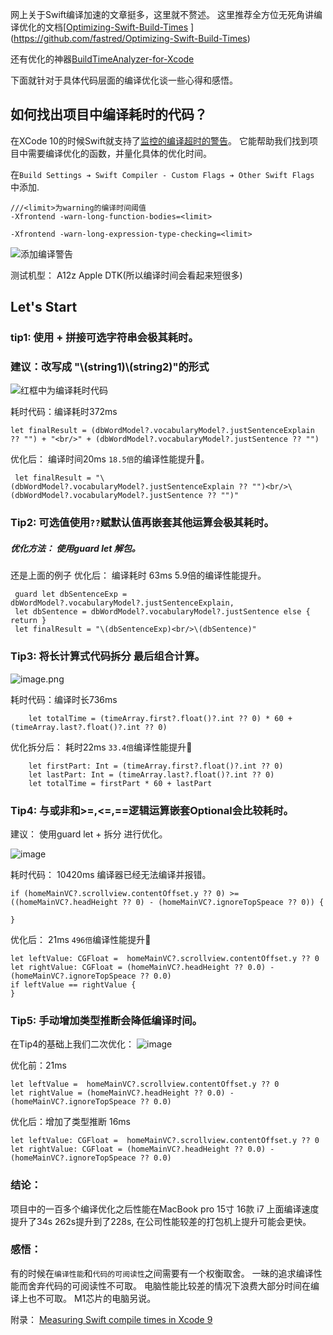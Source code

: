 网上关于Swift编译加速的文章挺多，这里就不赘述。
这里推荐全方位无死角讲编译优化的文档[[Optimizing-Swift-Build-Times](https://github.com/fastred/Optimizing-Swift-Build-Times)
](https://github.com/fastred/Optimizing-Swift-Build-Times)

还有优化的神器[BuildTimeAnalyzer-for-Xcode](https://github.com/RobertGummesson/BuildTimeAnalyzer-for-Xcode)

下面就针对于具体代码层面的编译优化谈一些心得和感悟。

## 如何找出项目中编译耗时的代码？

在XCode 10的时候Swift就支持了[监控的编译超时的警告](https://github.com/apple/swift/commit/18c75928639acf0ccf0e1fb6729eea75bc09cbd5)。
它能帮助我们找到项目中需要编译优化的函数，并量化具体的优化时间。

在```Build Settings ➔ Swift Compiler - Custom Flags ➔ Other Swift Flags``` 中添加.

    ///<limit>为warning的编译时间阈值
    -Xfrontend -warn-long-function-bodies=<limit>

    -Xfrontend -warn-long-expression-type-checking=<limit>

![添加编译警告](https://upload-images.jianshu.io/upload_images/1724449-d8ce839f34848a13.png?imageMogr2/auto-orient/strip%7CimageView2/2/w/1240)

测试机型： A12z  Apple DTK(所以编译时间会看起来短很多)

## Let's Start

### tip1: 使用 + 拼接可选字符串会极其耗时。
### 建议：改写成 "\\(string1)\\(string2)"的形式

![红框中为编译耗时代码](https://upload-images.jianshu.io/upload_images/1724449-7b68c6c34a3dfa5b.png?imageMogr2/auto-orient/strip%7CimageView2/2/w/1240)

耗时代码：编译耗时372ms

    let finalResult = (dbWordModel?.vocabularyModel?.justSentenceExplain ?? "") + "<br/>" + (dbWordModel?.vocabularyModel?.justSentence ?? "")



优化后： 编译时间20ms    ```18.5倍```的编译性能提升🤯。
               
     let finalResult = "\(dbWordModel?.vocabularyModel?.justSentenceExplain ?? "")<br/>\(dbWordModel?.vocabularyModel?.justSentence ?? "")"


### Tip2:  可选值使用```??```赋默认值再嵌套其他运算会极其耗时。
##### 优化方法： 使用guard let 解包。
还是上面的例子
优化后： 编译耗时 63ms  5.9倍的编译性能提升。

     guard let dbSentenceExp = dbWordModel?.vocabularyModel?.justSentenceExplain,
     let dbSentence = dbWordModel?.vocabularyModel?.justSentence else { return }
     let finalResult = "\(dbSentenceExp)<br/>\(dbSentence)"


### Tip3: 将长计算式代码拆分 最后组合计算。

![image.png](https://upload-images.jianshu.io/upload_images/1724449-f4eb78a6e9984d72.png?imageMogr2/auto-orient/strip%7CimageView2/2/w/1240)

耗时代码：编译时长736ms

        let totalTime = (timeArray.first?.float()?.int ?? 0) * 60 + (timeArray.last?.float()?.int ?? 0)


优化拆分后： 耗时22ms   ```33.4倍```编译性能提升🤯

        let firstPart: Int = (timeArray.first?.float()?.int ?? 0)
        let lastPart: Int = (timeArray.last?.float()?.int ?? 0)
        let totalTime = firstPart * 60 + lastPart


### Tip4: 与或非和>=,<=,==逻辑运算嵌套Optional会比较耗时。
建议： 使用guard let + 拆分 进行优化。

![image](https://upload-images.jianshu.io/upload_images/1724449-c330901e132bcea1.png?imageMogr2/auto-orient/strip%7CimageView2/2/w/1240)

耗时代码： 10420ms 编译器已经无法编译并报错。

    if (homeMainVC?.scrollview.contentOffset.y ?? 0) >= ((homeMainVC?.headHeight ?? 0) - (homeMainVC?.ignoreTopSpeace ?? 0)) {

    }

优化后： 21ms    ```496倍```编译性能提升🤯

    let leftValue: CGFloat =  homeMainVC?.scrollview.contentOffset.y ?? 0
    let rightValue: CGFloat = (homeMainVC?.headHeight ?? 0.0) - (homeMainVC?.ignoreTopSpeace ?? 0.0)
    if leftValue == rightValue {
    }

### Tip5: 手动增加类型推断会降低编译时间。

在Tip4的基础上我们二次优化：
![image](https://upload-images.jianshu.io/upload_images/1724449-2a6c6fd1e4fe2c7a.png?imageMogr2/auto-orient/strip%7CimageView2/2/w/1240)

优化前：21ms

    let leftValue =  homeMainVC?.scrollview.contentOffset.y ?? 0
    let rightValue = (homeMainVC?.headHeight ?? 0.0) - (homeMainVC?.ignoreTopSpeace ?? 0.0)

优化后：增加了类型推断  16ms


    let leftValue: CGFloat =  homeMainVC?.scrollview.contentOffset.y ?? 0
    let rightValue: CGFloat = (homeMainVC?.headHeight ?? 0.0) - (homeMainVC?.ignoreTopSpeace ?? 0.0)


### 结论：
项目中的一百多个编译优化之后性能在MacBook pro 15寸 16款 i7 上面编译速度提升了34s   262s提升到了228s, 在公司性能较差的打包机上提升可能会更快。

### 感悟：
有的时候在```编译性能```和```代码的可阅读性```之间需要有一个权衡取舍。
一昧的追求编译性能而舍弃代码的可阅读性不可取。
电脑性能比较差的情况下浪费大部分时间在编译上也不可取。
M1芯片的电脑另说。


附录：
[Measuring Swift compile times in Xcode 9](https://www.jessesquires.com/blog/2017/09/18/measuring-compile-times-xcode9/)
